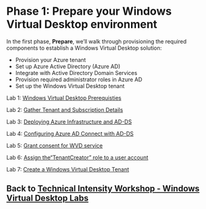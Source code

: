# Phase 1: Prepare your Windows Virtual Desktop environment

In the first phase, **Prepare**, we’ll walk through provisioning the required components to establish a Windows Virtual Desktop solution:

- Provision your Azure tenant
- Set up Azure Active Directory (Azure AD)
- Integrate with Active Directory Domain Services
- Provision required administrator roles in Azure AD
- Set up the Windows Virtual Desktop tenant

Lab 1: [Windows Virtual Desktop Prerequisties](Prepare-Lab01-Prerequisites.md)

Lab 2: [Gather Tenant and Subscription Details](Prepare-Lab04-Gather-Tenant-and-Subscription-Details.md)

Lab 3: [Deploying Azure Infrastructure and AD-DS](Prepare-Lab02-Deploying-Azure-Infrastructure-and-AD-DS.md)

Lab 4: [Configuring Azure AD Connect with AD-DS](Prepare-Lab03-Configuring-Azure-AD-Connect-with-AD-DS.md)

Lab 5: [Grant consent for WVD service](Prepare-Lab05-Grant-consent-for-WVD-service.md)

Lab 6: [Assign the“TenantCreator” role to a user account](Prepare-Lab06-Assign-the-“TenantCreator”-role-to-a-user-account.md)

Lab 7: [Create a Windows Virtual Desktop Tenant](Prepare-Lab07-Create-a-Windows-Virtual-Desktop-Tenant.md)

## Back to [Technical Intensity Workshop - Windows Virtual Desktop Labs](../index.md)
